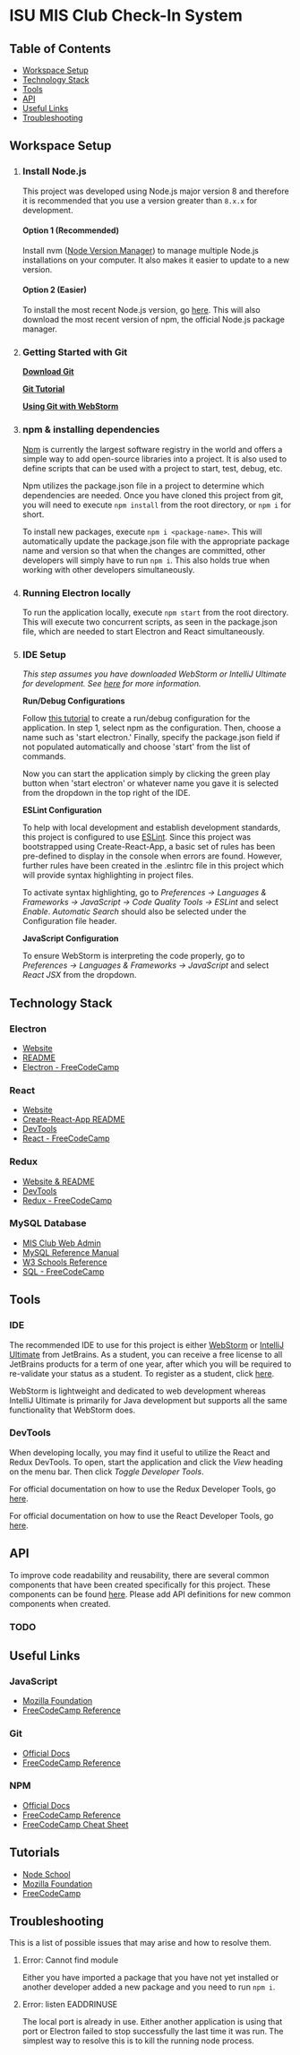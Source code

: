 # ISU MIS Club Check-In System

## Table of Contents

- [Workspace Setup](#workspace-setup)
- [Technology Stack](#technology-stack)
- [Tools](#tools)
- [API](#api)
- [Useful Links](#useful-links)
- [Troubleshooting](#troubleshooting)

## Workspace Setup

1. ### Install Node.js
    
    This project was developed using Node.js major version 8 and therefore it is recommended that you use a version 
    greater than `8.x.x` for development. 
    
    #### Option 1 (Recommended)
    Install nvm ([Node Version Manager](https://github.com/creationix/nvm)) to manage multiple Node.js installations on
    your computer. It also makes it easier to update to a new version.
    
    #### Option 2 (Easier)
    To install the most recent Node.js version, go [here](https://nodejs.org/en/download/current/).
    This will also download the most recent version of npm, the official Node.js package manager.

2. ### Getting Started with Git

    **[Download Git](https://git-scm.com/downloads)**
    
    **[Git Tutorial](https://git-scm.com/docs/gittutorial)**
    
    **[Using Git with WebStorm](https://www.jetbrains.com/help/webstorm/version-control-with-webstorm.html)**

3. ### npm & installing dependencies
    
    [Npm](https://www.npmjs.com/) is currently the largest software registry in the world and offers a simple way to add
    open-source libraries into a project. It is also used to define scripts that can be used with a project to start, 
    test, debug, etc.
    
    Npm utilizes the package.json file in a project to determine which dependencies are needed. Once you have cloned this 
    project from git, you will need to execute `npm install` from the root directory, or `npm i` for short.
    
    To install new packages, execute `npm i <package-name>`. This will automatically update the package.json file with 
    the appropriate package name and version so that when the changes are committed, other developers will simply have to
    run `npm i`. This also holds true when working with other developers simultaneously. 
        
4. ### Running Electron locally
    
    To run the application locally, execute `npm start` from the root directory. This will execute two concurrent scripts,
    as seen in the package.json file, which are needed to start Electron and React simultaneously.

5. ### IDE Setup

    *This step assumes you have downloaded WebStorm or IntelliJ Ultimate for development. See [here](#ide) for more information.*
    
    **Run/Debug Configurations**
     
    Follow [this tutorial](https://www.jetbrains.com/help/webstorm/creating-and-editing-run-debug-configurations.html) to 
    create a run/debug configuration for the application. In step 1, select npm as the configuration. Then, choose a name
    such as 'start electron.' Finally, specify the package.json field if not populated automatically and choose 'start' 
    from the list of commands. 
    
    Now you can start the application simply by clicking the green play button when 'start electron'
    or whatever name you gave it is selected from the dropdown in the top right of the IDE.
            
    **ESLint Configuration**
    
    To help with local development and establish development standards, this project is configured to use 
    [ESLint](https://eslint.org/). Since this project was bootstrapped using Create-React-App, a basic set of rules 
    has been pre-defined to display in the console when errors are found. However, further rules have been created in
    the .eslintrc file in this project which will provide syntax highlighting in project files.
    
    To activate syntax highlighting, go to *Preferences -> Languages & Frameworks -> JavaScript -> Code Quality Tools 
    -> ESLint* and select *Enable*. *Automatic Search* should also be selected under the Configuration file header.

    **JavaScript Configuration**
    
    To ensure WebStorm is interpreting the code properly, go to *Preferences -> Languages & Frameworks -> JavaScript* and 
    select *React JSX* from the dropdown. 

## Technology Stack

### Electron

- [Website](https://electron.atom.io/)
- [README](https://github.com/electron/electron/blob/master/docs/README.md)
- [Electron - FreeCodeCamp](https://guide.freecodecamp.org/electron)

### React

- [Website](https://facebook.github.io/react/)
- [Create-React-App README](Create-React-App-README.md)
- [DevTools](https://github.com/facebook/react-devtools#faq) 
- [React - FreeCodeCamp](https://guide.freecodecamp.org/react)

### Redux

- [Website & README](http://redux.js.org/)
- [DevTools](http://extension.remotedev.io/)
- [Redux - FreeCodeCamp](https://guide.freecodecamp.org/redux)

### MySQL Database

- [MIS Club Web Admin](http://www.mis.stuorg.iastate.edu/webadmin)
- [MySQL Reference Manual](https://dev.mysql.com/doc/)
- [W3 Schools Reference](http://www.w3schools.com/sql/)
- [SQL - FreeCodeCamp](https://guide.freecodecamp.org/sql)

## Tools

### IDE

The recommended IDE to use for this project is either [WebStorm](https://www.jetbrains.com/webstorm/) or 
[IntelliJ Ultimate](https://www.jetbrains.com/idea/) from JetBrains. As a student, you can receive a free license to all 
JetBrains products for a term of one year, after which you will be required to re-validate your status as a student. 
To register as a student, click [here](https://www.jetbrains.com/student/).
    
WebStorm is lightweight and dedicated to web development whereas IntelliJ Ultimate is primarily for Java development but 
supports all the same functionality that WebStorm does.

### DevTools

When developing locally, you may find it useful to utilize the React and Redux DevTools. To open, start the application 
and click the *View* heading on the menu bar. Then click *Toggle Developer Tools*.

For official documentation on how to use the Redux Developer Tools, go [here](http://extension.remotedev.io/).

For official documentation on how to use the React Developer Tools, go [here](https://github.com/facebook/react-devtools#faq).

## API

To improve code readability and reusability, there are several common components that have been created specifically for this 
project. These components can be found [here](/src/components/common). Please add API definitions for new common components when 
created.

### TODO

## Useful Links

### JavaScript
- [Mozilla Foundation](https://developer.mozilla.org/en-US/docs/Web/JavaScript/Reference)
- [FreeCodeCamp Reference](https://guide.freecodecamp.org/javascript)

### Git
- [Official Docs](https://git-scm.com/docs)
- [FreeCodeCamp Reference](https://guide.freecodecamp.org/git)

### NPM
- [Official Docs](https://docs.npmjs.com/)
- [FreeCodeCamp Reference](https://guide.freecodecamp.org/developer-tools/npm)
- [FreeCodeCamp Cheat Sheet](https://guide.freecodecamp.org/developer-tools/npm-cheatsheet/)

## Tutorials

- [Node School](https://nodeschool.io/#workshopper-list)
- [Mozilla Foundation](https://developer.mozilla.org/en-US/docs/Learn/JavaScript)
- [FreeCodeCamp](https://www.freecodecamp.org/)

## Troubleshooting

This is a list of possible issues that may arise and how to resolve them. 

1. Error: Cannot find module <module-name>
    
    Either you have imported a package that you have not yet installed or another developer added a new package and you 
    need to run `npm i`.
    
2. Error: listen EADDRINUSE
    
    The local port is already in use. Either another application is using that port or Electron failed to stop successfully
    the last time it was run. The simplest way to resolve this is to kill the running node process. 
